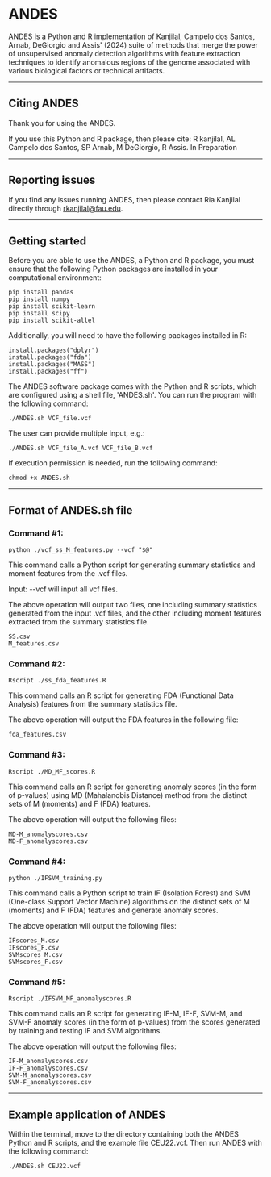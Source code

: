 # ANDES

ANDES is a Python and R implementation of Kanjilal, Campelo dos Santos, Arnab, DeGiorgio and Assis' (2024) suite of methods that merge the power of unsupervised anomaly detection algorithms with feature extraction techniques to identify anomalous regions of the genome associated with various biological factors or technical artifacts.

-------------
Citing ANDES
-------------
Thank you for using the ANDES.

If you use this Python and R package, then please cite:
    R kanjilal, AL Campelo dos Santos, SP Arnab, M DeGiorgio, R Assis. In Preparation

----------------
Reporting issues
----------------
If you find any issues running ANDES, then please contact Ria Kanjilal directly through rkanjilal@fau.edu.
	
---------------	
Getting started
---------------
Before you are able to use the ANDES, a Python and R package, you must ensure that the following Python packages are installed in your computational environment:

    pip install pandas
    pip install numpy
    pip install scikit-learn
    pip install scipy
    pip install scikit-allel

Additionally, you will need to have the following packages installed in R:

    install.packages("dplyr")
    install.packages("fda")
    install.packages("MASS")
    install.packages("ff")
  
The ANDES software package comes with the Python and R scripts, which are configured using a shell file, 'ANDES.sh'. You can run the program with the following command: 

    ./ANDES.sh VCF_file.vcf

The user can provide multiple input, e.g.: 

    ./ANDES.sh VCF_file_A.vcf VCF_file_B.vcf
    
If execution permission is needed, run the following command:

    chmod +x ANDES.sh

-----------------------
Format of ANDES.sh file
-----------------------
### Command #1:

    python ./vcf_ss_M_features.py --vcf "$@"

This command calls a Python script for generating summary statistics and moment features from the .vcf files.
 
Input: --vcf will input all vcf files.

The above operation will output two files, one including summary statistics generated from the input .vcf files, and the other including moment features extracted from the summary statistics file.

    SS.csv
    M_features.csv

### Command #2:

    Rscript ./ss_fda_features.R

This command calls an R script for generating FDA (Functional Data Analysis) features from the summary statistics file.

The above operation will output the FDA features in the following file:

    fda_features.csv

### Command #3:

    Rscript ./MD_MF_scores.R

This command calls an R script for generating anomaly scores (in the form of p-values) using MD (Mahalanobis Distance) method from the distinct sets of M (moments) and F (FDA) features.

The above operation will output the following files:

    MD-M_anomalyscores.csv
    MD-F_anomalyscores.csv

### Command #4:

    python ./IFSVM_training.py

This command calls a Python script to train IF (Isolation Forest) and SVM (One-class Support Vector Machine) algorithms on the distinct sets of M (moments) and F (FDA) features and generate anomaly scores.

The above operation will output the following files:

    IFscores_M.csv
    IFscores_F.csv
    SVMscores_M.csv
    SVMscores_F.csv

### Command #5:

    Rscript ./IFSVM_MF_anomalyscores.R

This command calls an R script for generating IF-M, IF-F, SVM-M, and SVM-F anomaly scores (in the form of p-values) from the scores generated by training and testing IF and SVM algorithms.

The above operation will output the following files:

    IF-M_anomalyscores.csv
    IF-F_anomalyscores.csv
    SVM-M_anomalyscores.csv
    SVM-F_anomalyscores.csv

----------------------------
Example application of ANDES
----------------------------

Within the terminal, move to the directory containing both the ANDES Python and R scripts, and the example file CEU22.vcf. Then run ANDES with the following command:

    ./ANDES.sh CEU22.vcf





